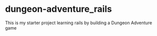 dungeon-adventure_rails
=======================

This is my starter project learning rails by building a Dungeon Adventure game